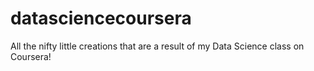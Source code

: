 datasciencecoursera
===================

All the nifty little creations that are a result of my Data Science class on Coursera!
